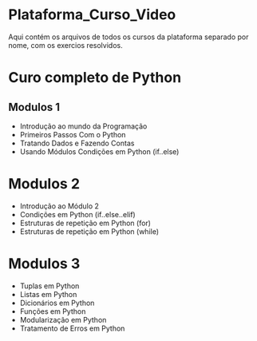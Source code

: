 # Plataforma_Curso_Video 
 Aqui contém os arquivos de todos os cursos da plataforma separado por nome, com os exercios resolvidos.
 
# Curo completo de Python 

## Modulos 1 
* Introdução ao mundo da Programação
* Primeiros Passos Com o Python
* Tratando Dados e Fazendo Contas
* Usando Módulos
Condições em Python (if..else)
# Modulos 2 
* Introdução ao Módulo 2
* Condições em Python (if..else..elif)
* Estruturas de repetição em Python (for)
* Estruturas de repetição em Python (while)
# Modulos 3 
* Tuplas em Python
* Listas em Python
* Dicionários em Python
* Funções em Python
* Modularização em Python
* Tratamento de Erros em Python
